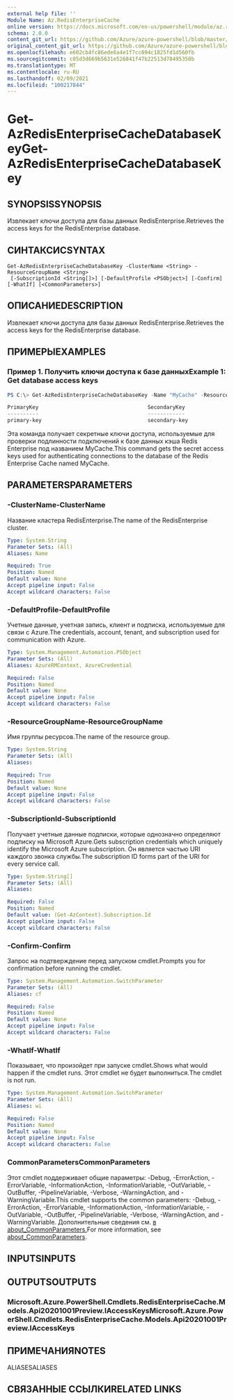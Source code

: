 ```yaml
---
external help file: ''
Module Name: Az.RedisEnterpriseCache
online version: https://docs.microsoft.com/en-us/powershell/module/az.redisenterprisecache/get-azredisenterprisecachedatabasekey
schema: 2.0.0
content_git_url: https://github.com/Azure/azure-powershell/blob/master/src/RedisEnterpriseCache/help/Get-AzRedisEnterpriseCacheDatabaseKey.md
original_content_git_url: https://github.com/Azure/azure-powershell/blob/master/src/RedisEnterpriseCache/help/Get-AzRedisEnterpriseCacheDatabaseKey.md
ms.openlocfilehash: e602cb4fc86ede6a4e1f7cc894c1825fd1d560fb
ms.sourcegitcommit: c05d3d669b5631e526841f47b22513d78495350b
ms.translationtype: MT
ms.contentlocale: ru-RU
ms.lasthandoff: 02/09/2021
ms.locfileid: "100217844"
---
```

# <span data-ttu-id="e7c6c-101">Get-AzRedisEnterpriseCacheDatabaseKey</span><span class="sxs-lookup"><span data-stu-id="e7c6c-101">Get-AzRedisEnterpriseCacheDatabaseKey</span></span>

## <span data-ttu-id="e7c6c-102">SYNOPSIS</span><span class="sxs-lookup"><span data-stu-id="e7c6c-102">SYNOPSIS</span></span>
<span data-ttu-id="e7c6c-103">Извлекает ключи доступа для базы данных RedisEnterprise.</span><span class="sxs-lookup"><span data-stu-id="e7c6c-103">Retrieves the access keys for the RedisEnterprise database.</span></span>

## <span data-ttu-id="e7c6c-104">СИНТАКСИС</span><span class="sxs-lookup"><span data-stu-id="e7c6c-104">SYNTAX</span></span>

```
Get-AzRedisEnterpriseCacheDatabaseKey -ClusterName <String> -ResourceGroupName <String>
 [-SubscriptionId <String[]>] [-DefaultProfile <PSObject>] [-Confirm] [-WhatIf] [<CommonParameters>]
```

## <span data-ttu-id="e7c6c-105">ОПИСАНИЕ</span><span class="sxs-lookup"><span data-stu-id="e7c6c-105">DESCRIPTION</span></span>
<span data-ttu-id="e7c6c-106">Извлекает ключи доступа для базы данных RedisEnterprise.</span><span class="sxs-lookup"><span data-stu-id="e7c6c-106">Retrieves the access keys for the RedisEnterprise database.</span></span>

## <span data-ttu-id="e7c6c-107">ПРИМЕРЫ</span><span class="sxs-lookup"><span data-stu-id="e7c6c-107">EXAMPLES</span></span>

### <span data-ttu-id="e7c6c-108">Пример 1. Получить ключи доступа к базе данных</span><span class="sxs-lookup"><span data-stu-id="e7c6c-108">Example 1: Get database access keys</span></span>
```powershell
PS C:\> Get-AzRedisEnterpriseCacheDatabaseKey -Name "MyCache" -ResourceGroupName "MyGroup"

PrimaryKey                                   SecondaryKey
----------                                   ------------
primary-key                                  secondary-key

```

<span data-ttu-id="e7c6c-109">Эта команда получает секретные ключи доступа, используемые для проверки подлинности подключений к базе данных кэша Redis Enterprise под названием MyCache.</span><span class="sxs-lookup"><span data-stu-id="e7c6c-109">This command gets the secret access keys used for authenticating connections to the database of the Redis Enterprise Cache named MyCache.</span></span>

## <span data-ttu-id="e7c6c-110">PARAMETERS</span><span class="sxs-lookup"><span data-stu-id="e7c6c-110">PARAMETERS</span></span>

### <span data-ttu-id="e7c6c-111">-ClusterName</span><span class="sxs-lookup"><span data-stu-id="e7c6c-111">-ClusterName</span></span>
<span data-ttu-id="e7c6c-112">Название кластера RedisEnterprise.</span><span class="sxs-lookup"><span data-stu-id="e7c6c-112">The name of the RedisEnterprise cluster.</span></span>

```yaml
Type: System.String
Parameter Sets: (All)
Aliases: Name

Required: True
Position: Named
Default value: None
Accept pipeline input: False
Accept wildcard characters: False
```

### <span data-ttu-id="e7c6c-113">-DefaultProfile</span><span class="sxs-lookup"><span data-stu-id="e7c6c-113">-DefaultProfile</span></span>
<span data-ttu-id="e7c6c-114">Учетные данные, учетная запись, клиент и подписка, используемые для связи с Azure.</span><span class="sxs-lookup"><span data-stu-id="e7c6c-114">The credentials, account, tenant, and subscription used for communication with Azure.</span></span>

```yaml
Type: System.Management.Automation.PSObject
Parameter Sets: (All)
Aliases: AzureRMContext, AzureCredential

Required: False
Position: Named
Default value: None
Accept pipeline input: False
Accept wildcard characters: False
```

### <span data-ttu-id="e7c6c-115">-ResourceGroupName</span><span class="sxs-lookup"><span data-stu-id="e7c6c-115">-ResourceGroupName</span></span>
<span data-ttu-id="e7c6c-116">Имя группы ресурсов.</span><span class="sxs-lookup"><span data-stu-id="e7c6c-116">The name of the resource group.</span></span>

```yaml
Type: System.String
Parameter Sets: (All)
Aliases:

Required: True
Position: Named
Default value: None
Accept pipeline input: False
Accept wildcard characters: False
```

### <span data-ttu-id="e7c6c-117">-SubscriptionId</span><span class="sxs-lookup"><span data-stu-id="e7c6c-117">-SubscriptionId</span></span>
<span data-ttu-id="e7c6c-118">Получает учетные данные подписки, которые однозначно определяют подписку на Microsoft Azure.</span><span class="sxs-lookup"><span data-stu-id="e7c6c-118">Gets subscription credentials which uniquely identify the Microsoft Azure subscription.</span></span>
<span data-ttu-id="e7c6c-119">Он является частью URI каждого звонка службы.</span><span class="sxs-lookup"><span data-stu-id="e7c6c-119">The subscription ID forms part of the URI for every service call.</span></span>

```yaml
Type: System.String[]
Parameter Sets: (All)
Aliases:

Required: False
Position: Named
Default value: (Get-AzContext).Subscription.Id
Accept pipeline input: False
Accept wildcard characters: False
```

### <span data-ttu-id="e7c6c-120">-Confirm</span><span class="sxs-lookup"><span data-stu-id="e7c6c-120">-Confirm</span></span>
<span data-ttu-id="e7c6c-121">Запрос на подтверждение перед запуском cmdlet.</span><span class="sxs-lookup"><span data-stu-id="e7c6c-121">Prompts you for confirmation before running the cmdlet.</span></span>

```yaml
Type: System.Management.Automation.SwitchParameter
Parameter Sets: (All)
Aliases: cf

Required: False
Position: Named
Default value: None
Accept pipeline input: False
Accept wildcard characters: False
```

### <span data-ttu-id="e7c6c-122">-WhatIf</span><span class="sxs-lookup"><span data-stu-id="e7c6c-122">-WhatIf</span></span>
<span data-ttu-id="e7c6c-123">Показывает, что произойдет при запуске cmdlet.</span><span class="sxs-lookup"><span data-stu-id="e7c6c-123">Shows what would happen if the cmdlet runs.</span></span>
<span data-ttu-id="e7c6c-124">Этот cmdlet не будет выполниться.</span><span class="sxs-lookup"><span data-stu-id="e7c6c-124">The cmdlet is not run.</span></span>

```yaml
Type: System.Management.Automation.SwitchParameter
Parameter Sets: (All)
Aliases: wi

Required: False
Position: Named
Default value: None
Accept pipeline input: False
Accept wildcard characters: False
```

### <span data-ttu-id="e7c6c-125">CommonParameters</span><span class="sxs-lookup"><span data-stu-id="e7c6c-125">CommonParameters</span></span>
<span data-ttu-id="e7c6c-126">Этот cmdlet поддерживает общие параметры: -Debug, -ErrorAction, -ErrorVariable, -InformationAction, -InformationVariable, -OutVariable, -OutBuffer, -PipelineVariable, -Verbose, -WarningAction, and -WarningVariable.</span><span class="sxs-lookup"><span data-stu-id="e7c6c-126">This cmdlet supports the common parameters: -Debug, -ErrorAction, -ErrorVariable, -InformationAction, -InformationVariable, -OutVariable, -OutBuffer, -PipelineVariable, -Verbose, -WarningAction, and -WarningVariable.</span></span> <span data-ttu-id="e7c6c-127">Дополнительные сведения см. [в about_CommonParameters.](http://go.microsoft.com/fwlink/?LinkID=113216)</span><span class="sxs-lookup"><span data-stu-id="e7c6c-127">For more information, see [about_CommonParameters](http://go.microsoft.com/fwlink/?LinkID=113216).</span></span>

## <span data-ttu-id="e7c6c-128">INPUTS</span><span class="sxs-lookup"><span data-stu-id="e7c6c-128">INPUTS</span></span>

## <span data-ttu-id="e7c6c-129">OUTPUTS</span><span class="sxs-lookup"><span data-stu-id="e7c6c-129">OUTPUTS</span></span>

### <span data-ttu-id="e7c6c-130">Microsoft.Azure.PowerShell.Cmdlets.RedisEnterpriseCache.Models.Api20201001Preview.IAccessKeys</span><span class="sxs-lookup"><span data-stu-id="e7c6c-130">Microsoft.Azure.PowerShell.Cmdlets.RedisEnterpriseCache.Models.Api20201001Preview.IAccessKeys</span></span>

## <span data-ttu-id="e7c6c-131">ПРИМЕЧАНИЯ</span><span class="sxs-lookup"><span data-stu-id="e7c6c-131">NOTES</span></span>

<span data-ttu-id="e7c6c-132">ALIASES</span><span class="sxs-lookup"><span data-stu-id="e7c6c-132">ALIASES</span></span>

## <span data-ttu-id="e7c6c-133">СВЯЗАННЫЕ ССЫЛКИ</span><span class="sxs-lookup"><span data-stu-id="e7c6c-133">RELATED LINKS</span></span>

